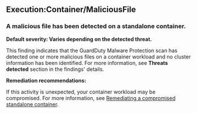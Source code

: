 Execution:Container/MaliciousFile
---------------------------------


### A malicious file has been detected on a standalone container.


**Default severity: Varies depending on the detected threat.**


This finding indicates that the GuardDuty Malware Protection scan has detected one or more malicious files on a container workload and no cluster information has been identified. For more information, see **Threats detected** section in the findings' details.


**Remediation recommendations:**


If this activity is unexpected, your container workload may be compromised. For more information, see [Remediating a compromised standalone container](https://docs.aws.amazon.com/guardduty/latest/ug/guardduty_remediate.html#remediate-compromised-standalone-container).

